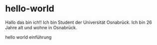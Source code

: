 # hello-world

Hallo das bin ich!! Ich bin Student der Universität Osnabrück. Ich bin 26 Jahre alt und wohne in Osnabrück.

hello world einführung
